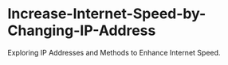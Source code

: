 # Increase-Internet-Speed-by-Changing-IP-Address
Exploring IP Addresses and Methods to Enhance Internet Speed.
